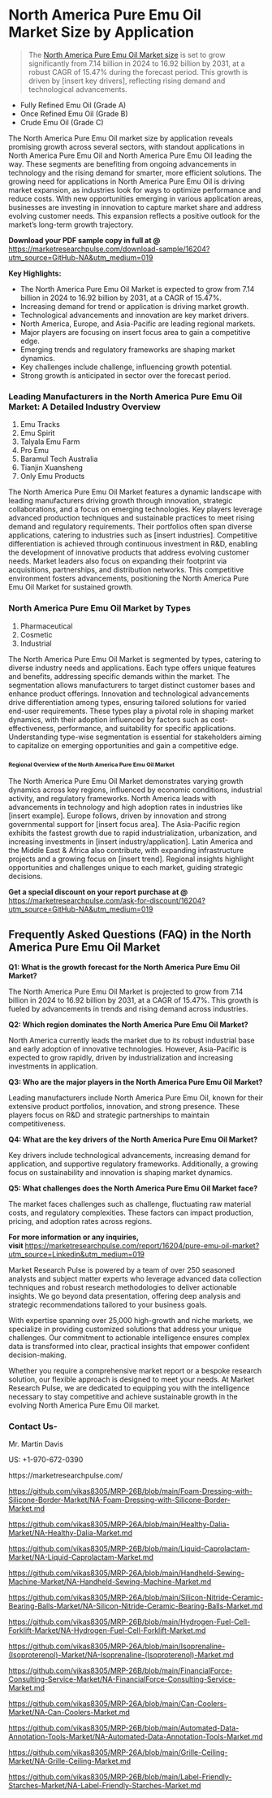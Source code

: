 
<h1>North America Pure Emu Oil Market&nbsp;Size by Application</h1><blockquote><p>The <a href="https://marketresearchpulse.com/download-sample/16204?utm_source=GitHub-NA&amp;utm_medium=019">North America Pure Emu Oil Market size</a> is set to grow significantly from 7.14 billion in 2024 to 16.92 billion by 2031, at a robust CAGR of 15.47% during the forecast period. This growth is driven by [insert key drivers], reflecting rising demand and technological advancements.</p></blockquote><ul><li>Fully Refined Emu Oil (Grade A)<li> Once Refined Emu Oil (Grade B)<li> Crude Emu Oil (Grade C)</li></ul><p>The North America Pure Emu Oil market size by application reveals promising growth across several sectors, with standout applications in North America Pure Emu Oil and North America Pure Emu Oil leading the way. These segments are benefiting from ongoing advancements in technology and the rising demand for smarter, more efficient solutions. The growing need for applications in North America Pure Emu Oil is driving market expansion, as industries look for ways to optimize performance and reduce costs. With new opportunities emerging in various application areas, businesses are investing in innovation to capture market share and address evolving customer needs. This expansion reflects a positive outlook for the market’s long-term growth trajectory.</p><p><strong>Download your PDF sample copy in full at @ </strong><a href="https://marketresearchpulse.com/download-sample/16204?utm_source=GitHub-NA&amp;utm_medium=019">https://marketresearchpulse.com/download-sample/16204?utm_source=GitHub-NA&amp;utm_medium=019</a></p><p><strong>Key Highlights: </strong></p><ul><li>The North America Pure Emu Oil Market is expected to grow from 7.14 billion in 2024 to 16.92 billion by 2031, at a CAGR of 15.47%.</li><li>Increasing demand for trend or application is driving market growth.</li><li>Technological advancements and innovation are key market drivers.</li><li>North America, Europe, and Asia-Pacific are leading regional markets.</li><li>Major players are focusing on insert focus area to gain a competitive edge.</li><li>Emerging trends and regulatory frameworks are shaping market dynamics.</li><li>Key challenges include challenge, influencing growth potential.</li><li>Strong growth is anticipated in sector over the forecast period.</li></ul><h3>Leading Manufacturers in the North America Pure Emu Oil Market: A Detailed Industry Overview</h3><ol><li>Emu Tracks</li><li>Emu Spirit</li><li>Talyala Emu Farm</li><li>Pro Emu</li><li>Baramul Tech Australia</li><li>Tianjin Xuansheng</li><li>Only Emu Products</li></ol><div class="flex max-w-full flex-col flex-grow"><div class="min-h-8 text-message flex w-full flex-col items-end gap-2 whitespace-normal break-words [.text-message+&amp;]:mt-5" dir="auto" data-message-author-role="assistant" data-message-id="fd8432e4-4910-450d-b182-61b7bfb0a01f" data-message-model-slug="gpt-4o"><div class="flex w-full flex-col gap-1 empty:hidden first:pt-[3px]"><div class="markdown prose w-full break-words dark:prose-invert light"><p>The North America Pure Emu Oil Market features a dynamic landscape with leading manufacturers driving growth through innovation, strategic collaborations, and a focus on emerging technologies. Key players leverage advanced production techniques and sustainable practices to meet rising demand and regulatory requirements. Their portfolios often span diverse applications, catering to industries such as [insert industries]. Competitive differentiation is achieved through continuous investment in R&amp;D, enabling the development of innovative products that address evolving customer needs. Market leaders also focus on expanding their footprint via acquisitions, partnerships, and distribution networks. This competitive environment fosters advancements, positioning the North America Pure Emu Oil Market for sustained growth.</p></div></div></div></div><h3>North America Pure Emu Oil Market by Types</h3><ol><li>Pharmaceutical<li> Cosmetic<li> Industrial</li></ol><div class="flex max-w-full flex-col flex-grow"><div class="min-h-8 text-message flex w-full flex-col items-end gap-2 whitespace-normal break-words [.text-message+&amp;]:mt-5" dir="auto" data-message-author-role="assistant" data-message-id="084470be-0bb7-4664-bddf-5156b4f41249" data-message-model-slug="gpt-4o-mini"><div class="flex w-full flex-col gap-1 empty:hidden first:pt-[3px]"><div class="markdown prose w-full break-words dark:prose-invert light"><p>The North America Pure Emu Oil Market is segmented by types, catering to diverse industry needs and applications. Each type offers unique features and benefits, addressing specific demands within the market. The segmentation allows manufacturers to target distinct customer bases and enhance product offerings. Innovation and technological advancements drive differentiation among types, ensuring tailored solutions for varied end-user requirements. These types play a pivotal role in shaping market dynamics, with their adoption influenced by factors such as cost-effectiveness, performance, and suitability for specific applications. Understanding type-wise segmentation is essential for stakeholders aiming to capitalize on emerging opportunities and gain a competitive edge.</p></div></div></div></div><h3><span style="font-size: 11px;">Regional Overview of the North America Pure Emu Oil Market</span></h3><div class="flex max-w-full flex-col flex-grow"><div class="min-h-8 text-message flex w-full flex-col items-end gap-2 whitespace-normal break-words [.text-message+&amp;]:mt-5" dir="auto" data-message-author-role="assistant" data-message-id="e9038762-ce64-4e30-91c9-9bd413514231" data-message-model-slug="gpt-4o-mini"><div class="flex w-full flex-col gap-1 empty:hidden first:pt-[3px]"><div class="markdown prose w-full break-words dark:prose-invert light"><p>The North America Pure Emu Oil Market demonstrates varying growth dynamics across key regions, influenced by economic conditions, industrial activity, and regulatory frameworks. North America leads with advancements in technology and high adoption rates in industries like [insert example]. Europe follows, driven by innovation and strong governmental support for [insert focus area]. The Asia-Pacific region exhibits the fastest growth due to rapid industrialization, urbanization, and increasing investments in [insert industry/application]. Latin America and the Middle East &amp; Africa also contribute, with expanding infrastructure projects and a growing focus on [insert trend]. Regional insights highlight opportunities and challenges unique to each market, guiding strategic decisions.</p></div></div></div></div><p><strong>Get a special discount on your report purchase at @ </strong><a href="https://marketresearchpulse.com/ask-for-discount/16204?utm_source=GitHub-NA&amp;utm_medium=019">https://marketresearchpulse.com/ask-for-discount/16204?utm_source=GitHub-NA&amp;utm_medium=019</a></p><h2>Frequently Asked Questions (FAQ) in the North America Pure Emu Oil Market</h2><p><strong>Q1: What is the growth forecast for the North America Pure Emu Oil Market?</strong></p><p>The North America Pure Emu Oil Market is projected to grow from 7.14 billion in 2024 to 16.92 billion by 2031, at a CAGR of 15.47%. This growth is fueled by advancements in trends and rising demand across industries.</p><p><strong>Q2: Which region dominates the North America Pure Emu Oil Market?</strong></p><p>North America currently leads the market due to its robust industrial base and early adoption of innovative technologies. However, Asia-Pacific is expected to grow rapidly, driven by industrialization and increasing investments in application.</p><p><strong>Q3: Who are the major players in the North America Pure Emu Oil Market?</strong></p><p>Leading manufacturers include North America Pure Emu Oil, known for their extensive product portfolios, innovation, and strong presence. These players focus on R&amp;D and strategic partnerships to maintain competitiveness.</p><p><strong>Q4: What are the key drivers of the North America Pure Emu Oil Market?</strong></p><p>Key drivers include technological advancements, increasing demand for application, and supportive regulatory frameworks. Additionally, a growing focus on sustainability and innovation is shaping market dynamics.</p><p><strong>Q5: What challenges does the North America Pure Emu Oil Market face?</strong></p><p>The market faces challenges such as challenge, fluctuating raw material costs, and regulatory complexities. These factors can impact production, pricing, and adoption rates across regions.</p><p><strong>For more information or any inquiries, visit&nbsp;</strong><a href="https://marketresearchpulse.com/report/16204/pure-emu-oil-market?utm_source=Linkedin&utm_medium=019">https://marketresearchpulse.com/report/16204/pure-emu-oil-market?utm_source=Linkedin&utm_medium=019</a></p><p>Market Research Pulse is powered by a team of over 250 seasoned analysts and subject matter experts who leverage advanced data collection techniques and robust research methodologies to deliver actionable insights. We go beyond data presentation, offering deep analysis and strategic recommendations tailored to your business goals.</p><p>With expertise spanning over 25,000 high-growth and niche markets, we specialize in providing customized solutions that address your unique challenges. Our commitment to actionable intelligence ensures complex data is transformed into clear, practical insights that empower confident decision-making.</p><p>Whether you require a comprehensive market report or a bespoke research solution, our flexible approach is designed to meet your needs. At Market Research Pulse, we are dedicated to equipping you with the intelligence necessary to stay competitive and achieve sustainable growth in the evolving North America Pure Emu Oil market.</p><h3><strong>Contact Us-</strong></h3><p>Mr. Martin Davis</p><p>US: +1-970-672-0390</p><p>https://marketresearchpulse.com/</p><p><a href="https://github.com/vikas8305/MRP-26B/blob/main/Foam-Dressing-with-Silicone-Border-Market/NA-Foam-Dressing-with-Silicone-Border-Market.md">https://github.com/vikas8305/MRP-26B/blob/main/Foam-Dressing-with-Silicone-Border-Market/NA-Foam-Dressing-with-Silicone-Border-Market.md</a></p><p><a href="https://github.com/vikas8305/MRP-26A/blob/main/Healthy-Dalia-Market/NA-Healthy-Dalia-Market.md">https://github.com/vikas8305/MRP-26A/blob/main/Healthy-Dalia-Market/NA-Healthy-Dalia-Market.md</a></p><p><a href="https://github.com/vikas8305/MRP-26B/blob/main/Liquid-Caprolactam-Market/NA-Liquid-Caprolactam-Market.md">https://github.com/vikas8305/MRP-26B/blob/main/Liquid-Caprolactam-Market/NA-Liquid-Caprolactam-Market.md</a></p><p><a href="https://github.com/vikas8305/MRP-26A/blob/main/Handheld-Sewing-Machine-Market/NA-Handheld-Sewing-Machine-Market.md">https://github.com/vikas8305/MRP-26A/blob/main/Handheld-Sewing-Machine-Market/NA-Handheld-Sewing-Machine-Market.md</a></p><p><a href="https://github.com/vikas8305/MRP-26A/blob/main/Silicon-Nitride-Ceramic-Bearing-Balls-Market/NA-Silicon-Nitride-Ceramic-Bearing-Balls-Market.md">https://github.com/vikas8305/MRP-26A/blob/main/Silicon-Nitride-Ceramic-Bearing-Balls-Market/NA-Silicon-Nitride-Ceramic-Bearing-Balls-Market.md</a></p><p><a href="https://github.com/vikas8305/MRP-26B/blob/main/Hydrogen-Fuel-Cell-Forklift-Market/NA-Hydrogen-Fuel-Cell-Forklift-Market.md">https://github.com/vikas8305/MRP-26B/blob/main/Hydrogen-Fuel-Cell-Forklift-Market/NA-Hydrogen-Fuel-Cell-Forklift-Market.md</a></p><p><a href="https://github.com/vikas8305/MRP-26A/blob/main/Isoprenaline-(Isoproterenol)-Market/NA-Isoprenaline-(Isoproterenol)-Market.md">https://github.com/vikas8305/MRP-26A/blob/main/Isoprenaline-(Isoproterenol)-Market/NA-Isoprenaline-(Isoproterenol)-Market.md</a></p><p><a href="https://github.com/vikas8305/MRP-26B/blob/main/FinancialForce-Consulting-Service-Market/NA-FinancialForce-Consulting-Service-Market.md">https://github.com/vikas8305/MRP-26B/blob/main/FinancialForce-Consulting-Service-Market/NA-FinancialForce-Consulting-Service-Market.md</a></p><p><a href="https://github.com/vikas8305/MRP-26A/blob/main/Can-Coolers-Market/NA-Can-Coolers-Market.md">https://github.com/vikas8305/MRP-26A/blob/main/Can-Coolers-Market/NA-Can-Coolers-Market.md</a></p><p><a href="https://github.com/vikas8305/MRP-26B/blob/main/Automated-Data-Annotation-Tools-Market/NA-Automated-Data-Annotation-Tools-Market.md">https://github.com/vikas8305/MRP-26B/blob/main/Automated-Data-Annotation-Tools-Market/NA-Automated-Data-Annotation-Tools-Market.md</a></p><p><a href="https://github.com/vikas8305/MRP-26A/blob/main/Grille-Ceiling-Market/NA-Grille-Ceiling-Market.md">https://github.com/vikas8305/MRP-26A/blob/main/Grille-Ceiling-Market/NA-Grille-Ceiling-Market.md</a></p><p><a href="https://github.com/vikas8305/MRP-26B/blob/main/Label-Friendly-Starches-Market/NA-Label-Friendly-Starches-Market.md">https://github.com/vikas8305/MRP-26B/blob/main/Label-Friendly-Starches-Market/NA-Label-Friendly-Starches-Market.md</a></p>
